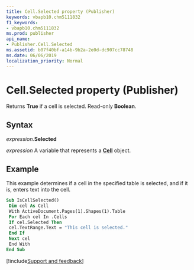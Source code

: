 ```yaml
---
title: Cell.Selected property (Publisher)
keywords: vbapb10.chm5111832
f1_keywords:
- vbapb10.chm5111832
ms.prod: publisher
api_name:
- Publisher.Cell.Selected
ms.assetid: b07f40bf-a14b-9b2a-2e0d-dc907cc78748
ms.date: 06/06/2019
localization_priority: Normal
---
```



# Cell.Selected property (Publisher)

Returns **True** if a cell is selected. Read-only **Boolean**.


## Syntax

_expression_.**Selected**

_expression_ A variable that represents a **[Cell](Publisher.Cell.md)** object.


## Example

This example determines if a cell in the specified table is selected, and if it is, enters text into the cell.

```vb
Sub IsCellSelected() 
 Dim cel As Cell 
 With ActiveDocument.Pages(1).Shapes(1).Table 
 For Each cel In .Cells 
 If cel.Selected Then 
 cel.TextRange.Text = "This cell is selected." 
 End If 
 Next cel 
 End With 
End Sub
```

[!include[Support and feedback](~/includes/feedback-boilerplate.md)]